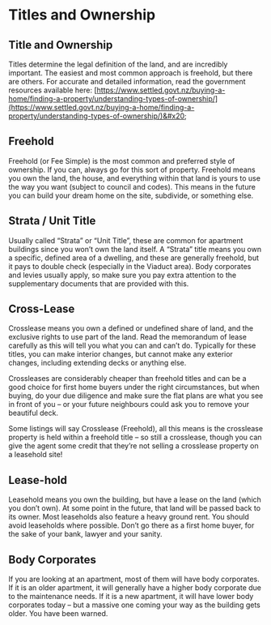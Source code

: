 # Titles and Ownership

## Title and Ownership

Titles determine the legal definition of the land, and are incredibly important. The easiest and most common approach is freehold, but there are others. For accurate and detailed information, read the government resources available here: [https://www.settled.govt.nz/buying-a-home/finding-a-property/understanding-types-of-ownership/](https://www.settled.govt.nz/buying-a-home/finding-a-property/understanding-types-of-ownership/)&#x20;

## Freehold

Freehold (or Fee Simple) is the most common and preferred style of ownership. If you can, always go for this sort of property. Freehold means you own the land, the house, and everything within that land is yours to use the way you want (subject to council and codes). This means in the future you can build your dream home on the site, subdivide, or something else.

## Strata / Unit Title

Usually called “Strata” or “Unit Title”, these are common for apartment buildings since you won’t own the land itself. A “Strata” title means you own a specific, defined area of a dwelling, and these are generally freehold, but it pays to double check (especially in the Viaduct area). Body corporates and levies usually apply, so make sure you pay extra attention to the supplementary documents that are provided with this.



## Cross-Lease

Crosslease means you own a defined or undefined share of land, and the exclusive rights to use part of the land. Read the memorandum of lease carefully as this will tell you what you can and can’t do. Typically for these titles, you can make interior changes, but cannot make any exterior changes, including extending decks or anything else.

Crossleases are considerably cheaper than freehold titles and can be a good choice for first home buyers under the right circumstances, but when buying, do your due diligence and make sure the flat plans are what you see in front of you – or your future neighbours could ask you to remove your beautiful deck.

Some listings will say Crosslease (Freehold), all this means is the crosslease property is held within a freehold title – so still a crosslease, though you can give the agent some credit that they’re not selling a crosslease property on a leasehold site!

## &#x20;Lease-hold

Leasehold means you own the building, but have a lease on the land (which you don’t own). At some point in the future, that land will be passed back to its owner. Most leaseholds also feature a heavy ground rent. You should avoid leaseholds where possible. Don’t go there as a first home buyer, for the sake of your bank, lawyer and your sanity.

## Body Corporates

If you are looking at an apartment, most of them will have body corporates. If it is an older apartment, it will generally have a higher body corporate due to the maintenance needs. If it is a new apartment, it will have lower body corporates today – but a massive one coming your way as the building gets older. You have been warned.

